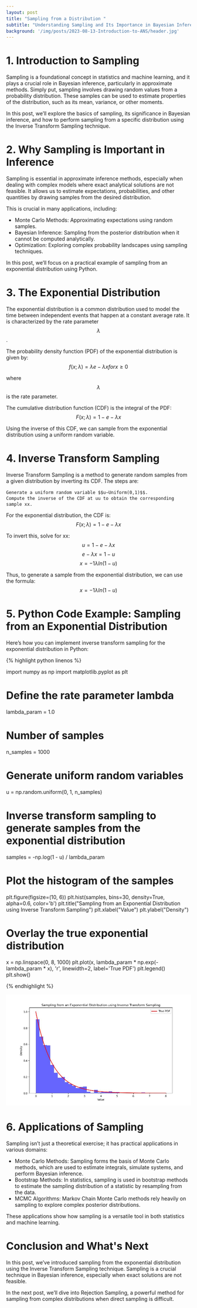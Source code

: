```yaml
---
layout: post
title: "Sampling from a Distribution "
subtitle: "Understanding Sampling and Its Importance in Bayesian Inference with Python"
background: '/img/posts/2023-08-13-Introduction-to-ANS/header.jpg'
---
```

# 1. Introduction to Sampling

Sampling is a foundational concept in statistics and machine learning, and it plays a crucial role in Bayesian inference, particularly in approximate methods. Simply put, sampling involves drawing random values from a probability distribution. These samples can be used to estimate properties of the distribution, such as its mean, variance, or other moments.

In this post, we’ll explore the basics of sampling, its significance in Bayesian inference, and how to perform sampling from a specific distribution using the Inverse Transform Sampling technique.
# 2. Why Sampling is Important in Inference

Sampling is essential in approximate inference methods, especially when dealing with complex models where exact analytical solutions are not feasible. It allows us to estimate expectations, probabilities, and other quantities by drawing samples from the desired distribution.

This is crucial in many applications, including:

* Monte Carlo Methods: Approximating expectations using random samples.
* Bayesian Inference: Sampling from the posterior distribution when it cannot be computed analytically.
* Optimization: Exploring complex probability landscapes using sampling techniques.

In this post, we’ll focus on a practical example of sampling from an exponential distribution using Python.
# 3. The Exponential Distribution

The exponential distribution is a common distribution used to model the time between independent events that happen at a constant average rate. It is characterized by the rate parameter $$λ$$.

The probability density function (PDF) of the exponential distribution is given by:
$$f(x;λ)=λe−λxforx≥0$$

where $$λ$$ is the rate parameter.

The cumulative distribution function (CDF) is the integral of the PDF:
$$F(x;λ)=1−e−λx$$

Using the inverse of this CDF, we can sample from the exponential distribution using a uniform random variable.

# 4. Inverse Transform Sampling

Inverse Transform Sampling is a method to generate random samples from a given distribution by inverting its CDF. The steps are:

    Generate a uniform random variable $$u∼Uniform(0,1)$$.
    Compute the inverse of the CDF at uu to obtain the corresponding sample xx.

For the exponential distribution, the CDF is:
$$F(x;λ)=1−e−λx$$

To invert this, solve for xx:
$$u=1−e−λx$$
$$e−λx=1−u$$
$$x=−1λln⁡(1−u)$$

Thus, to generate a sample from the exponential distribution, we can use the formula:
$$x=−1λln⁡(1−u)$$

# 5. Python Code Example: Sampling from an Exponential Distribution

Here’s how you can implement inverse transform sampling for the exponential distribution in Python:

{% highlight python linenos %}

import numpy as np
import matplotlib.pyplot as plt

# Define the rate parameter lambda
lambda_param = 1.0

# Number of samples
n_samples = 1000

# Generate uniform random variables
u = np.random.uniform(0, 1, n_samples)

# Inverse transform sampling to generate samples from the exponential distribution
samples = -np.log(1 - u) / lambda_param

# Plot the histogram of the samples
plt.figure(figsize=(10, 6))
plt.hist(samples, bins=30, density=True, alpha=0.6, color='b')
plt.title("Sampling from an Exponential Distribution using Inverse Transform Sampling")
plt.xlabel("Value")
plt.ylabel("Density")

# Overlay the true exponential distribution
x = np.linspace(0, 8, 1000)
plt.plot(x, lambda_param * np.exp(-lambda_param * x), 'r', linewidth=2, label='True PDF')
plt.legend()
plt.show()

{% endhighlight %}

![Imagetext](img/posts/2024-08-16-SamplingFromADistribution/samplingFromDistr.jpg)

# 6. Applications of Sampling

Sampling isn’t just a theoretical exercise; it has practical applications in various domains:

* Monte Carlo Methods: Sampling forms the basis of Monte Carlo methods, which are used to estimate integrals, simulate systems, and perform Bayesian inference.
* Bootstrap Methods: In statistics, sampling is used in bootstrap methods to estimate the sampling distribution of a statistic by resampling from the data.
* MCMC Algorithms: Markov Chain Monte Carlo methods rely heavily on sampling to explore complex posterior distributions.

These applications show how sampling is a versatile tool in both statistics and machine learning.

# Conclusion and What's Next

In this post, we’ve introduced sampling from the exponential distribution using the Inverse Transform Sampling technique. Sampling is a crucial technique in Bayesian inference, especially when exact solutions are not feasible.

In the next post, we’ll dive into Rejection Sampling, a powerful method for sampling from complex distributions when direct sampling is difficult.

